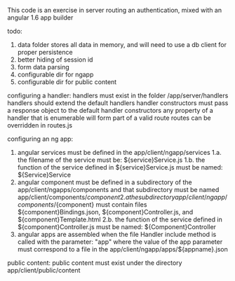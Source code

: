 This code is an exercise in server routing an authentication,
mixed with an angular 1.6 app builder

todo:
1. data folder stores all data in memory, and will need to use a db client for proper persistence
2. better hiding of session id
3. form data parsing
4. configurable dir for ngapp
5. configurable dir for public content

configuring a handler:
handlers must exist in the folder /app/server/handlers
handlers should extend the default handlers
handler constructors must pass a response object to the default handler constructors
any property of a handler that is enumerable will form part of a valid route
routes can be overridden in routes.js


configuring an ng app:
1. angular services must be defined in the app/client/ngapp/services
  1.a. the filename of the service must be: ${service}Service.js
  1.b. the function of the service defined in ${service}Service.js must be named: ${Service}Service
2. angular component must be defined in a subdirectory of the app/client/ngapps/components and that subdirectory must be named app/client/components/${component}
  2.a the subdirectory app/client/ngapp/components/${component} must contain files ${component}Bindings.json, ${component}Controller.js, and ${component}Template.html
  2.b. the function of the service defined in ${component}Controller.js must be named: ${Component}Controller
3. angular apps are assembled when the file Handler include method is called with the parameter: "app" where the value of the app parameter must correspond to a file in the app/client/ngapp/apps/${appname}.json

public content:
public content must exist under the directory app/client/public/content
